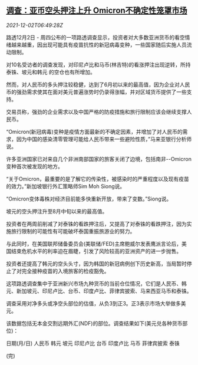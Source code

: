 <!--1638428462000-->
[调查：亚币空头押注上升 Omicron不确定性笼罩市场](https://cn.reuters.com/article/poll-asia-emerging-1202-idCNKBS2IH0FN)
------

<div><i>2021-12-02T06:49:28Z</i></div><p>路透12月2日 - 周四公布的一项路透调查显示，投资者对大多数亚洲货币的看空情绪越来越重，因出现可能具有疫苗抗性的新冠病毒变种，一些国家随后实施人员流动限制。</p><p>对10名受访者的调查发现，对印尼卢比和马币(林吉特)的看涨押注出现逆转，所持泰铢、坡元和韩元 的空仓也有所增加。</p><p>然而，对人民币的多头押注较稳健，达到了6月初以来的最高值，因为企业对人民币的强劲需求使其在面对美元普遍涨势时仍录得涨幅，并对区域货币提供了一些支持。</p><p>交易员称，强劲的企业需求以及中国严格的防疫措施和旅行限制应该会继续支撑人民币。</p><p>“Omicron(新冠病毒)变种是疫情方面最新的不确定因素，并增加了对人民币的需求，因为中国的感染清零管理可能给人民币带来一些避险性质，”马来亚银行分析师说。</p><p>许多亚洲国家已对来自几个非洲南部国家的旅客关闭了边境，包括南非--Omicron变种首次被发现的地方。</p><p>“关于Omicron，最重要的是了解它的传染性，被感染时的严重程度以及现有疫苗的效力。”新加坡银行外汇策略师Sim Moh Siong说。</p><p>“Omicron变体毒株对经济目前能多快重新开放，带来了变数。”Siong说。</p><p>坡元的空头押注升至8月中旬以来的最高值。</p><p>投资者在两周前削减了对泰铢的看跌押注后，又提高了对泰铢的看跌押注，因为实施旅行限制的可能性有可能破坏泰国重振旅游业的努力。</p><p>与此同时，在美国联邦储备委员会(美联储/FED)主席鲍威尔发表鹰派言论后，美国结束危机水平的利率迫在眉睫，引发了风险较高的亚洲资产的进一步抛售。</p><p>投资者还提高了韩元的空头头寸，因为韩国的新冠病例创下历史新高，当局暂时停止了对完全接种疫苗的入境旅客的检疫豁免。</p><p>这项路透调查集中于亚洲新兴市场九种货币的当前仓位情况，它们是人民币、韩元、新加坡元、印尼卢比、台币、印度卢比、菲律宾披索、马来西亚马币和泰铢。</p><p>调查采用对净多头或净空头部位的估值，从负3到正3。正3表示市场大举做多美元。</p><p>该数据包括无本金交割远期外汇(NDF)的部位。调查结果如下(美元兑各种货币部位)：</p><p>日期(月/日) 人民币 韩元 坡元 印尼卢比 台币 印度卢比 马币 菲律宾披索 泰铢</p><p>(完)</p>
